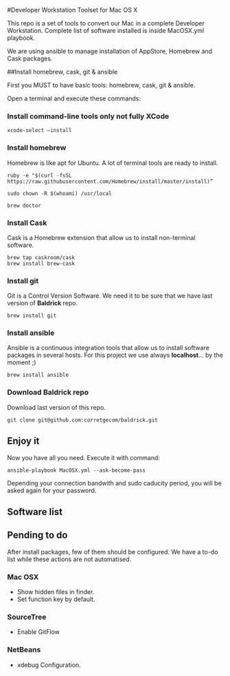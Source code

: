 #Developer Workstation Toolset for Mac OS X

This repo is a set of tools to convert our Mac in a complete Developer Workstation. Complete list of software installed is inside MacOSX.yml playbook.

We are using ansible to manage installation of AppStore, Homebrew and Cask packages.

##Install homebrew, cask, git & ansible

First you MUST to have basic tools: homebrew, cask, git & ansible.

Open a terminal and execute these commands:

### Install command-line tools only not fully XCode
```
xcode-select —install
```

### Install homebrew
Homebrew is like apt for Ubuntu. A lot of terminal tools are ready to install.

```
ruby -e "$(curl -fsSL https://raw.githubusercontent.com/Homebrew/install/master/install)”

sudo chown -R $(whoami) /usr/local

brew doctor
```

### Install Cask
Cask is a Homebrew extension that allow us to install non-terminal software.

```
brew tap caskroom/cask
brew install brew-cask
```

### Install git
Git is a Control Version Software. We need it to be sure that we have last version of **Baldrick** repo.

```
brew install git
```

### Install ansible
Ansible is a continuous integration tools that allow us to install software packages in several hosts. For this project we use always **localhost**... by the moment ;)

```
brew install ansible
```

### Download Baldrick repo
Download last version of this repo.

```
git clone git@github.com:corretgecom/baldrick.git
```

## Enjoy it
Now you have all you need. Execute it with command:

``` 
ansible-playbook MacOSX.yml --ask-become-pass
````

Depending your connection bandwith and sudo caducity period, you will be asked again for your password.


## Software list



## Pending to do

After install packages, few of them should be configured. We have a to-do list while these actions are not automatised.

### Mac OSX
- Show hidden files in finder.
- Set function key by default.

### SourceTree
- Enable GitFlow

### NetBeans
- xdebug Configuration.